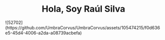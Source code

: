 <h1 align="center"> Hola, Soy Raúl Silva </h1>
![52702](https://github.com/UmbraCorvus/UmbraCorvus/assets/105474215/f0d636e5-45d4-4006-a2da-a08739acbefa)
